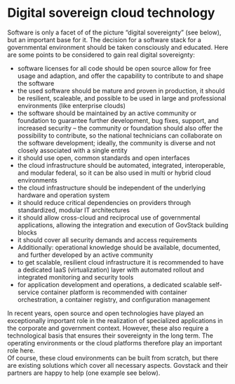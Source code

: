 # Digital sovereign cloud technology

Software is only a facet of of the picture “digital sovereignty” (see below), but an important base for it. The decision for a software stack for a governmental environment should be taken consciously and educated. Here are some points to be considered to gain real digital sovereignty:&#x20;

* software licenses for all code should be open source allow for free usage and adaption, and offer the capability to contribute to and shape the software&#x20;
* the used software should be mature and proven in production, it should be resilient, scaleable, and possible to be used in large and professional environments (like enterprise clouds)&#x20;
* the software should be maintained by an active community or foundation to guarantee further development, bug fixes, support, and increased security – the community or foundation should also offer the possibility to contribute, so the national technicians can collaborate on the software development; ideally, the community is diverse and not closely associated with a single entity&#x20;
* it should use open, common standards and open interfaces&#x20;
* the cloud infrastructure should be automated, integrated, interoperable, and modular federal, so it can be also used in multi or hybrid cloud environments&#x20;
* the cloud infrastructure should be independent of the underlying hardware and operation system&#x20;
* it should reduce critical dependencies on providers through standardized, modular IT architectures&#x20;
* it should allow cross-cloud and reciprocal use of governmental applications, allowing the integration and execution of GovStack building blocks&#x20;
* it should cover all security demands and access requirements&#x20;
* Additionally: operational knowledge should be available, documented, and further developed by an active community&#x20;
* to get scalable, resilient cloud infrastructure it is recommended to have a dedicated IaaS (virtualization) layer with automated rollout and integrated monitoring and security tools&#x20;
* for application development and operations, a dedicated scalable self-service container platform is recommended with container orchestration, a container registry, and configuration management&#x20;

In recent years, open source and open technologies have played an exceptionally important role in the realization of specialized applications in the corporate and government context. However, these also require a technological basis that ensures their sovereignty in the long term. The operating environments or the cloud platforms therefore play an important role here. \
Of course, these cloud environments can be built from scratch, but there are existing solutions which cover all necessary aspects. Govstack and their partners are happy to help (one example see below).&#x20;
